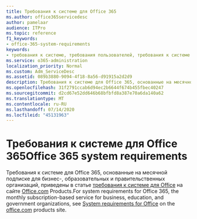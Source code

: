 ```yaml
---
title: Требования к системе для Office 365
ms.author: office365servicedesc
author: pamelaar
audience: ITPro
ms.topic: reference
f1_keywords:
- office-365-system-requirements
keywords:
- требования к системе, требования пользователей, требования к системе для Office 365
ms.service: o365-administration
localization_priority: Normal
ms.custom: Adm_ServiceDesc
ms.assetid: 089b3880-9094-4f18-8a56-d91915a2d2d9
description: Требования к системе для Office 365, основанные на месячной подписке для бизнес-, образовательных и правительственных организаций, приведены в статье требования к системе для Office на сайте office.com products.
ms.openlocfilehash: 31f2791ccab6d94ec2b6644f674b455fbec40247
ms.sourcegitcommit: d2cd67e52dd646b68bfbfd8a387e70a6da140a62
ms.translationtype: MT
ms.contentlocale: ru-RU
ms.lasthandoff: 07/14/2020
ms.locfileid: "45131963"
---
```

# <a name="office-365-system-requirements"></a><span data-ttu-id="3c09d-104">Требования к системе для Office 365</span><span class="sxs-lookup"><span data-stu-id="3c09d-104">Office 365 system requirements</span></span>

<span data-ttu-id="3c09d-105">Требования к системе для Office 365, основанные на месячной подписке для бизнес-, образовательных и правительственных организаций, приведены в статье [требования к системе для Office](https://go.microsoft.com/fwlink/?LinkID=626095&amp;clcid=0x409) на сайте [Office.com](https://go.microsoft.com/fwlink/?LinkID=509817&amp;clcid=0x409) Products.</span><span class="sxs-lookup"><span data-stu-id="3c09d-105">For system requirements for Office 365, the monthly subscription-based service for business, education, and government organizations, see [System requirements for Office](https://go.microsoft.com/fwlink/?LinkID=626095&amp;clcid=0x409) on the [office.com](https://go.microsoft.com/fwlink/?LinkID=509817&amp;clcid=0x409) products site.</span></span> 
  

